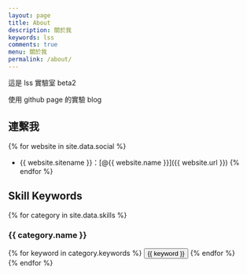 ```yaml
---
layout: page
title: About
description: 關於我
keywords: lss
comments: true
menu: 關於我
permalink: /about/
---
```


這是 lss 實驗室 beta2 

使用 github page 的實驗 blog

## 連繫我

{% for website in site.data.social %}
* {{ website.sitename }}：[@{{ website.name }}]({{ website.url }})
{% endfor %}

## Skill Keywords

{% for category in site.data.skills %}
### {{ category.name }}
<div class="btn-inline">
{% for keyword in category.keywords %}
<button class="btn btn-outline" type="button">{{ keyword }}</button>
{% endfor %}
</div>
{% endfor %}
